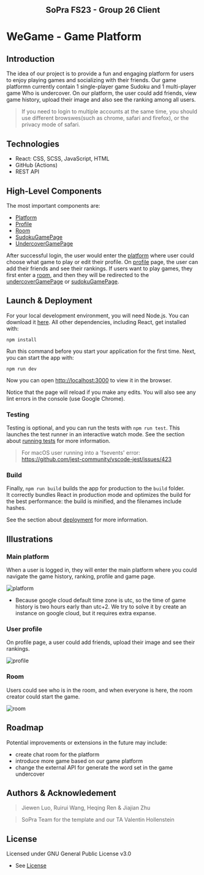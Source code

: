 <div align="center">
    <h2>SoPra FS23 - Group 26 Client</h2>
</div>

# WeGame - Game Platform
## Introduction
The idea of our project is to provide a fun and engaging platform for users to enjoy playing games and socializing with their friends. Our game platformn currently contain 1 single-player game Sudoku and 1 multi-player game Who is undercover. On our platform, the user could add friends, view game history, upload their image and also see the ranking among all users.
> If you need to login to multiple accounts at the same time, you should use different browswes(such as chrome, safari and firefox), or the privacy mode of safari.

## Technologies
- React: CSS, SCSS, JavaScript, HTML
- GitHub (Actions)
- REST API

## High-Level Components
The most important components are:
- [Platform](src/components/views/Platform.js)
- [Profile](src/components/views/Profile.js)
- [Room](src/components/views/Room.js)
- [SudokuGamePage](src/components/views/SudokuGamePage.js)
- [UndercoverGamePage](src/components/views/UndercoverGamePage.js)

After successful login, the user would enter the [platform](src/components/views/Platform.js) where user could choose what game to play or edit their profile. On [profile](src/components/views/Profile.js) page, the user can add their friends and see their rankings. If users want to play games, they first enter a [room](src/components/views/Room.js), and then they will be redirected to the [undercoverGamePage](src/components/views/UndercoverGamePage.js) or [sudokuGamePage](src/components/views/SudokuGamePage.js).


## Launch & Deployment
For your local development environment, you will need Node.js. You can download it [here](https://nodejs.org). All other dependencies, including React, get installed with:

```npm install```

Run this command before you start your application for the first time. Next, you can start the app with:

```npm run dev```

Now you can open [http://localhost:3000](http://localhost:3000) to view it in the browser.

Notice that the page will reload if you make any edits. You will also see any lint errors in the console (use Google Chrome).

### Testing
Testing is optional, and you can run the tests with `npm run test`.
This launches the test runner in an interactive watch mode. See the section about [running tests](https://facebook.github.io/create-react-app/docs/running-tests) for more information.

> For macOS user running into a 'fsevents' error: https://github.com/jest-community/vscode-jest/issues/423

### Build
Finally, `npm run build` builds the app for production to the `build` folder.<br>
It correctly bundles React in production mode and optimizes the build for the best performance: the build is minified, and the filenames include hashes.<br>

See the section about [deployment](https://facebook.github.io/create-react-app/docs/deployment) for more information.

## Illustrations

### Main platform
When a user is logged in, they will enter the main platform where you could navigate the game history, ranking, profile and game page.


![platform](src/images/platform.png)
* Because google cloud default time zone is utc, so the time of game history is two hours early than utc+2. We try to solve it by create an instance on google cloud, but it requires extra expanse.

### User profile
On profile page, a user could add friends, upload their image and see their rankings.


![profile](src/images/profile.png)

### Room
Users could see who is in the room, and when everyone is here, the room creator could start the game.


![room](src/images/room.png)

## Roadmap
Potential improvements or extensions in the future may include:

- create chat room for the platform
- introduce more game based on our game platform
- change the external API for generate the word set in the game undercover

## Authors & Acknowledement
>Jiewen Luo, Ruirui Wang, Heqing Ren & Jiajian Zhu

>SoPra Team for the template and our TA Valentin Hollenstein

## License

Licensed under GNU General Public License v3.0
- See [License](LICENSE)
